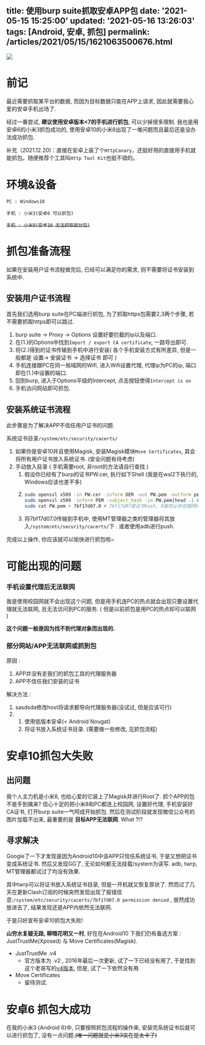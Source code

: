 title: 使用burp suite抓取安卓APP包
date: '2021-05-15 15:25:00'
updated: '2021-05-16 13:26:03'
tags: [Android, 安卓, 抓包]
permalink: /articles/2021/05/15/1621063500676.html
---
![](https://b3logfile.com/bing/20190326.jpg?imageView2/1/w/960/h/540/interlace/1/q/100)

# 前记

最近需要抓取某平台的数据, 而因为目标数据只能在APP上请求, 因此就需要我心爱的安卓手机出场了. 

经过一番尝试, **建议使用安卓版本<7的手机进行抓包**, 可以少掉很多限制. 我也是用安卓6的小米3抓包成功的, 使用安卓10的小米8出现了一堆问题而且最后还是没办法成功抓包.

补充（2021.12.20)：直接在安卓上装了个`HttpCanary`，还挺好用的直接用手机就能抓包。随便推荐个工具叫`Http Tool Kit`也挺不错的。

# 环境&设备

`PC : Windows10`

`手机 : 小米3(安卓6 可以抓包)`

~~`手机 : 小米8(安卓10 无法抓取部分包)`~~

# 抓包准备流程

如果在安装用户证书流程做完后, 已经可以满足你的需求, 则不需要将证书安装到系统中.

## 安装用户证书流程

首先我们选用burp suite在PC端进行抓包, 为了抓取https包需要2,3两个步骤, 若不需要抓取https即可以跳过.

1. burp suite -> Proxy -> Options 设置好要拦截的ip以及端口.
2. 在(1.)的Options中找到`Import / export CA certificate`, 一路导出即可.
3. 将(2.)得到的证书传输到手机中进行安装( 各个手机安装方式有所差异, 但是一般都是 设置-> 安装证书 -> 选择证书 即可 )
4. 手机连接跟PC在同一局域网的Wifi, 进入Wifi设置代理, 代理ip为PC的ip, 端口即在(1.)中设置的端口.
5. 回到burp, 进入于Options平级的Intercept, 点击按钮使得`Intercept is on`
6. 手机访问网站即可抓包.

## 安装系统证书流程

此步骤是为了解决APP不信任用户证书的问题.

系统证书目录`/system/etc/security/cacerts/`

1. 如果你是安卓10并且使用Magisk, 安装Magisk模块`Move Certificates`, 其会将所有用户证书放入系统证书. (安全问题有待考虑)
2. 手动放入目录 ( 手机需要root, 非root的方法请自行查找  )
   1. 假设你已经有了burp的证书PW.cer, 执行如下Shell (我是在wsl2下执行的, Windows应该也差不多)
   2. ```bash
      sudo openssl x509 -in PW.cer -inform DER -out PW.pem -outform pem # 转格式
      sudo openssl x509 -inform PEM -subject_hash -in PW.pem|head -1 # !!!复制输出结果,假设结果是7bf17d07
      sudo cat PW.pem > 7bf17d07.0 # 7bf17d07是证书hash, 0是防止存在相同hash的证书的编号
      ```
   3. 将7bf17d07.0传输到手机中, 使用MT管理器之类的管理器将其放入`/system/etc/security/cacerts/`下 .  或者使用adb进行push.

完成以上操作, 你应该就可以愉快进行抓包啦~

# 可能出现的问题

### 手机设置代理后无法联网

我是使用校园网就不会出现这个问题, 但是用手机连PC的热点就会出现只要设置代理就无法联网, 且无法访问到PC的服务. ( 但是以前抓包是用PC的热点却可以联网 )

**这个问题一般是因为找不到代理对象而出现的.**

### 部分网站/APP无法联网或抓到包

原因 :

1. APP并没有走我们的抓包工具的代理服务器
2. APP不信任我们安装的证书

解决方法 :

1. sasdsda修改host将请求都导向代理服务器(没试过, 但是应该可行)
2. 1. 使用低版本安卓(< Android Nougat)
   2. 将证书放入系统证书目录. (需要做一些修改, 见抓包流程)

# 安卓10抓包大失败

## 出问题

我个人主力机是小米8, 也给心爱的它装上了Magisk并进行Root了. 抓个APP的包不是手到擒来? 信心十足的把小米8和PC都连上校园网, 设置好代理, 手机安装好CA证书, 打开burp suite一气呵成开始抓包. 然后在测试阶段就发现微信公众号的图片加载不出来, 最重要的是 **目标APP无法联网**. What ?!?

## 寻求解决

Google了一下才发现是因为Android10中该APP只信任系统证书, 于是又想把证书变成系统证书. 然后又发现GG了, 无论如何都无法挂载/system为读写. adb, twrp, MT管理器都试过了均没有效果.

其中twrp可以将证书放入系统证书目录, 但是一开机就又恢复原状了. 然而过了几天在更新Clash订阅的时候突然发现出现了报错信息:`/system/etc/security/cacerts/7bf17d07.0 permission denied` , 居然成功放进去了, 结果发现还是APP内依然无法联网.

于是只好宣布安卓10抓包大失败!

**山穷水复疑无路, 柳暗花明又一村**, 好在在Android10 下我们仍有备选方案 : JustTrustMe(Xposed) 与 Move Certificates(Magisk).

- JustTrustMe .v4
  - 官方版本为 .v2 , 2016年最后一次更新, 试了一下已经没有用了, 于是找到这个老哥写的[v4版本](https://github.com/gfbjngjibn/JustTrustMe), 但是, 试了一下依然没有用.
- Move Certificates
  - 留待测试.

# 安卓6 抓包大成功

在我的小米3 (Android 6)中, 只要按照抓包流程的操作来, 安装完系统证书后就可以进行抓包了, 没有一点问题.~~(唯一问题就是小米3实在是太卡了)~~

